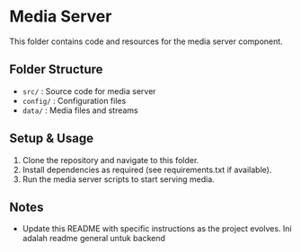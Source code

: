 # Media Server

This folder contains code and resources for the media server component.

## Folder Structure

- `src/` : Source code for media server
- `config/` : Configuration files
- `data/` : Media files and streams

## Setup & Usage

1. Clone the repository and navigate to this folder.
2. Install dependencies as required (see requirements.txt if available).
3. Run the media server scripts to start serving media.

## Notes

- Update this README with specific instructions as the project evolves.
Ini adalah readme general untuk backend